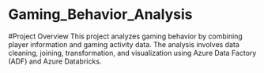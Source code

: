 # Gaming_Behavior_Analysis

#Project Overview
This project analyzes gaming behavior by combining player information and gaming activity data. The analysis involves data cleaning, joining, transformation, and visualization using Azure Data Factory (ADF) and Azure Databricks.

